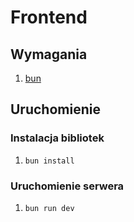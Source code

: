 # Frontend

## Wymagania
1. [bun](https://bun.sh/)

## Uruchomienie

### Instalacja bibliotek
1. `bun install`

### Uruchomienie serwera
1. `bun run dev`
